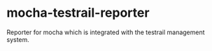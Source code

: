 # mocha-testrail-reporter
Reporter for mocha which is integrated with the testrail management system.
